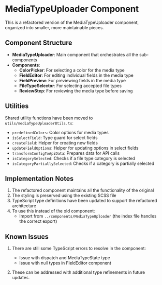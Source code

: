 # MediaTypeUploader Component

This is a refactored version of the MediaTypeUploader component, organized into smaller, more maintainable pieces.

## Component Structure

- **MediaTypeUploader**: Main component that orchestrates all the sub-components
- **Components**:
  - **ColorPicker**: For selecting a color for the media type
  - **FieldEditor**: For editing individual fields in the media type
  - **FieldPreview**: For previewing fields in the media type
  - **FileTypeSelector**: For selecting accepted file types
  - **ReviewStep**: For reviewing the media type before saving

## Utilities

Shared utility functions have been moved to `utils/mediaTypeUploaderUtils.ts`:
- `predefinedColors`: Color options for media types
- `isSelectField`: Type guard for select fields
- `createField`: Helper for creating new fields
- `updateFieldOptions`: Helper for updating options in select fields
- `transformConfigToApiData`: Prepares data for API calls
- `isCategorySelected`: Checks if a file type category is selected
- `isCategoryPartiallySelected`: Checks if a category is partially selected

## Implementation Notes

1. The refactored component maintains all the functionality of the original
2. The styling is preserved using the existing SCSS file
3. TypeScript type definitions have been updated to support the refactored architecture
4. To use this instead of the old component:
   - Import from `../components/MediaTypeUploader` (the index file handles the correct export)

## Known Issues

1. There are still some TypeScript errors to resolve in the component:
   - Issue with dispatch and MediaTypeState type
   - Issue with null types in FieldEditor component

2. These can be addressed with additional type refinements in future updates. 